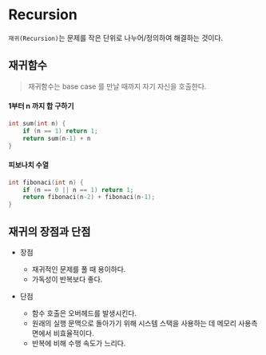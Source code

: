 # Recursion

`재귀(Recursion)`는 문제를 작은 단위로 나누어/정의하여 해결하는 것이다.

## 재귀함수
> 재귀함수는 base case 를 만날 때까지 자기 자신을 호출한다.

#### 1부터 n 까지 합 구하기
```c
int sum(int n) {
    if (n == 1) return 1;
    return sum(n-1) + n
}
```
#### 피보나치 수열
```c
int fibonaci(int n) {
    if (n == 0 || n == 1) return 1;
    return fibonaci(n-2) + fibonaci(n-1);
}
```

## 재귀의 장점과 단점
- 장점
    - 재귀적인 문제를 풀 때 용이하다.
    - 가독성이 반복보다 좋다.

- 단점
    - 함수 호출은 오버헤드를 발생시킨다.
    - 원래의 실행 문맥으로 돌아가기 위해 시스템 스택을 사용하는 데 메모리 사용측면에서 비효율적이다.
    - 반복에 비해 수행 속도가 느리다.